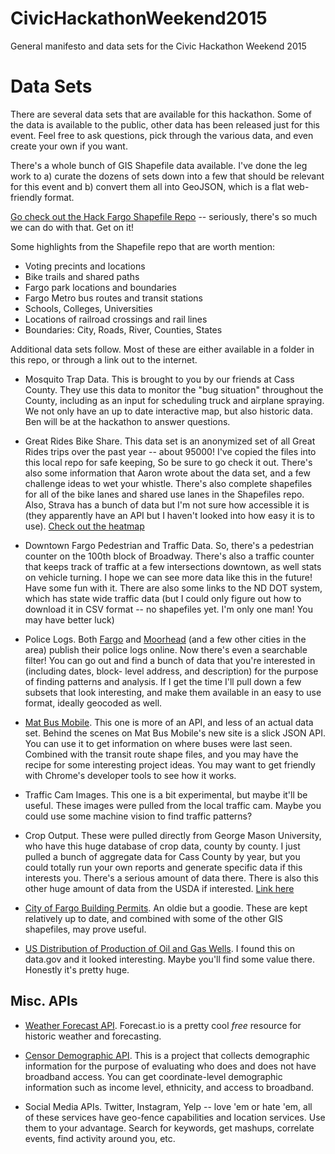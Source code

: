 # CivicHackathonWeekend2015
General manifesto and data sets for the Civic Hackathon Weekend 2015

Data Sets
=========

There are several data sets that are available for this hackathon. 
Some of the data is available to the public, other data has been
released just for this event. Feel free to ask questions, pick
through the various data, and even create your own if you want.

There's a whole bunch of GIS Shapefile data available. I've done
the leg work to a) curate the dozens of sets down into a few that
should be relevant for this event and b) convert them all into
GeoJSON, which is a flat web-friendly format. 

[Go check out the Hack Fargo Shapefile Repo](https://github.com/HackFargo/Shapefiles) -- seriously,
there's so much we can do with that. Get on it!

Some highlights from the Shapefile repo that are worth mention:

   * Voting precints and locations
   * Bike trails and shared paths
   * Fargo park locations and boundaries
   * Fargo Metro bus routes and transit stations
   * Schools, Colleges, Universities
   * Locations of railroad crossings and rail lines
   * Boundaries: City, Roads, River, Counties, States

Additional data sets follow. Most of these are either available
in a folder in this repo, or through a link out to the internet.

   * Mosquito Trap Data. This is brought to you by our friends at
     Cass County. They use this data to monitor the "bug situation"
     throughout the County, including as an input for scheduling
     truck and airplane spraying. We not only have an up to date
     interactive map, but also historic data. Ben will be at the
     hackathon to answer questions.

   * Great Rides Bike Share. This data set is an anonymized set
     of all Great Rides trips over the past year -- about 95000!
     I've copied the files into this local repo for safe keeping,
     So be sure to go check it out. There's also some information
     that Aaron wrote about the data set, and a few challenge ideas to
     wet your whistle. There's also complete shapefiles for all
     of the bike lanes and shared use lanes in the Shapefiles
     repo. Also, Strava has a bunch of data but I'm not sure how
     accessible it is (they apparently have an API but I haven't
     looked into how easy it is to use). [Check out the heatmap](http://labs.strava.com/heatmap/#14/-96.79053/46.88304/yellow/bike)

   * Downtown Fargo Pedestrian and Traffic Data. So, there's a 
     pedestrian counter on the 100th block of Broadway. There's
     also a traffic counter that keeps track of traffic at
     a few intersections downtown, as well stats on vehicle turning. 
     I hope we can see more data like this in the future! Have some
     fun with it. There are also some links to the ND DOT system,
     which has state wide traffic data (but I could only figure out
     how to download it in CSV format -- no shapefiles yet. I'm only
     one man! You may have better luck)

   * Police Logs. Both [Fargo](http://www.cityoffargo.com/CityInfo/Departments/Police/DispatchLog/FargoPDDispatchLogs.aspx) and 
     [Moorhead](http://rrrdc.com/dispatch-logs/) (and a few other cities
     in the area) publish their police logs online. Now there's
     even a searchable filter! You can go out and find a bunch
     of data that you're interested in (including dates, block-
     level address, and description) for the purpose of finding
     patterns and analysis. If I get the time I'll pull down
     a few subsets that look interesting, and make them available
     in an easy to use format, ideally geocoded as well.

   * [Mat Bus Mobile](http://matbusmobile.com/portal/fr2/index.jsf). This one is more of an API, and less of an
     actual data set. Behind the scenes on Mat Bus Mobile's new site
     is a slick JSON API. You can use it to get information on 
     where buses were last seen. Combined with the transit route
     shape files, and you may have the recipe for some interesting
     project ideas. You may want to get friendly with Chrome's
     developer tools to see how it works. 

   * Traffic Cam Images. This one is a bit experimental, but maybe it'll
     be useful. These images were pulled from the local traffic cam. 
     Maybe you could use some machine vision to find traffic patterns?

   * Crop Output. These were pulled directly from George Mason University,
     who have this huge database of crop data, county by county. I just
     pulled a bunch of aggregate data for Cass County by year, but you
     could totally run your own reports and generate specific data if
     this interests you. There's a serious amount of data there. There
     is also this other huge amount of data from the USDA if interested.
     [Link here](http://www.ers.usda.gov/data-products/agricultural-productivity-in-the-us.aspx)

   * [City of Fargo Building Permits](http://data.cityoffargo.com/files/buildingpermits.csv). An oldie but a goodie. 
     These are kept relatively up to date, and combined with some of the
     other GIS shapefiles, may prove useful.

   * [US Distribution of Production of Oil and Gas Wells](https://catalog.data.gov/dataset/u-s-distribution-and-production-of-oil-and-gas-wells-24b0f). I found this on data.gov and it looked
     interesting. Maybe you'll find some value there. Honestly it's
     pretty huge.


Misc. APIs
----------

   * [Weather Forecast API](https://developer.forecast.io/). Forecast.io is a pretty cool
     *free* resource for historic weather and forecasting.

   * [Censor Demographic API](http://www.broadbandmap.gov/developer/api/demographics-api-by-coordinates). This is a project
     that collects demographic information for the purpose of evaluating who does and
     does not have broadband access. You can get coordinate-level demographic information
     such as income level, ethnicity, and access to broadband.

   * Social Media APIs. Twitter, Instagram, Yelp -- love 'em or hate 'em, all  
     of these services have geo-fence capabilities and location services. Use 
     them to your advantage. Search for keywords, get mashups, correlate events,
     find activity around you, etc.
